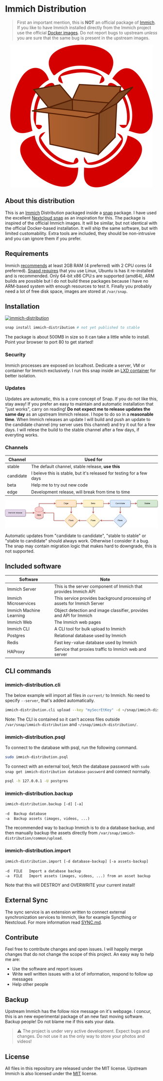 # Immich Distribution

> First an important mention, this is **NOT** an official package of [Immich](https://immich.app/). If you like to have Immich installed directly from the Immich project use the official [Docker images](https://immich.app/docs/install/docker-compose). Do not report bugs to upstream _unless_ you are sure that the same bug is present in the upstream images.

<p align="center">
  <img src="docs/immich-dist.png">
</p>

## About this distribution

This is an [Immich](https://immich.app/) Distribution packaged inside a [snap](https://snapcraft.io/docs) package. I have used the excellent [Nextcloud snap](https://github.com/nextcloud-snap/nextcloud-snap/) as an inspiration for this. The package is inspired of the official Immich images. It will be similar, but not identical with the official Docker-based installation. It will ship the same software, but with limited customability. Extra tools are included, they should be non-intrusive and you can ignore them if you prefer.

## Requirements

Immich [recommends](https://immich.app/docs/install/requirements) at least 2GB RAM (4 preferred) with 2 CPU cores (4 preferred). [Snapd requires](https://snapcraft.io/docs/installing-snapd) that you use Linux, Ubuntu is has it re-installed and is recommended. Only 64-bit x86 CPU:s are supported (amd64), ARM builds are possible but I do not build these packages because I have no ARM-based system with enough resources to test it. Finally you probably need a lot of free disk space, images are stored at `/var/snap`.

## Installation
[![immich-distribution](https://snapcraft.io/immich-distribution/badge.svg)](https://snapcraft.io/immich-distribution)

```sh
snap install immich-distribution # not yet published to stable
```

The package is about 500MB in size so it can take a little while to install. Point your browser to port 80 to get started!

### Security

Immich processes are exposed on localhost. Dedicate a server, VM or container for Immich exclusively. I run this snap inside an [LXD container](https://linuxcontainers.org/lxd/introduction/) for better isolation.

### Updates

Updates are automatic, this is a core concept of Snap. If you do not like this, stay away! If you prefer an easy to maintain and automatic installation that "just works", carry on reading! **Do not expect me to release updates the same day** as an upstream Immich release. I hope to do so in a **reasonable time**. When Immich releases an update I will build and push an update to the candidate channel (my server uses this channel) and try it out for a few days. I will relese the build to the stable channel after a few days, if everyting works.

### Channels

| Channel | Used for |
| ------- | -------- |
| stable  | The default channel, stable release, **use this** |
| candidate | I beleve this is stable, but it's released for testing for a few days |
| beta | Help me to try out new code |
| edge | Development release, will break from time to time |

![](/docs/channel-flow.png)

Automatic updates from "candidate to candidate", "stable to stable" or "stable to candidate" should always work. Otherwise I consider it a bug. The snap may contain migration logic that makes hard to downgrade, this is not supported.

## Included software

| Software | Note |
| -------- | -------- |
| Immich Server | This is the server component of Immich that provides Immich API |
| Immich Microservices | This service provides background processing of assets for Immich Server |
| Immich Machine Learning | Object detection and image classifier, provides and API for Immich |
| Immich Web | The Immich web pages |
| Immich CLI | A CLI tool for bulk upload to Immich |
| Postgres | Relational database used by Immich |
| Redis | Fast key-value database used by Immich |
| HAProxy | Service that proxies traffic to Immich web and server |

## CLI commands

### immich-distribution.cli

The below example will import all files in `current/` to Immich. No need to specify `--server`, that's added automatically.

```sh
immich-distribution.cli upload --key "mySecrEtKey" -d ~/snap/immich-distribution/current/
```

Note: The CLI is contained so it can't access files outside `/var/snap/immich-distribution` and `~/snap/immich-distribution/`.

### immich-distribution.psql

To connect to the database with psql, run the following command.

```sh
sudo immich-distribution.psql
```

To connect with an external tool, fetch the database password with `sudo snap get immich-distribution database-password` and connect normally.

```sh
psql -h 127.0.0.1 -U postgres
```

### immich-distribution.backup

```
immich-distribution.backup [-d] [-a]

-d	Backup database
-a	Backup assets (images, videos, ...)
```

The recommended way to backup Immich is to do a database backup, and then manually backup the assets directly from `/var/snap/immich-distribution/common/upload`.

### immich-distribution.import

```
immich-distribution.import [-d database-backup] [-a assets-backup]

-d	FILE   Import a database backup
-a	FILE   Import assets (images, videos, ...) from an asset backup
```

Note that this will DESTROY and OVERWRITE your current install!

## External Sync

The sync service is an extension written to connect external synchronization services to Immich, like for example Syncthing or Nextcloud. For more information read [SYNC.md](SYNC.md).

## Contribute

Feel free to contribute changes and open issues. I will happily merge changes that do not change the scope of this project. An easy way to help me are:

* Use the software and report issues
* Write well written issues with a lot of information, respond to follow up messages
* Help other people

## Backup

Upstream Immich has the follow nice message on it's webpage. I concur, this is an new experimental package of an new fast moving software. Backup people! Do not blame me if this eats your data.

> ⚠️ The project is under very active development. Expect bugs and changes. Do not use it as the only way to store your photos and videos!

## License

All files in this repository are released under the MIT license.  Upstream Immich is also licensed under the [MIT](https://github.com/immich-app/immich/blob/main/LICENSE) license.
